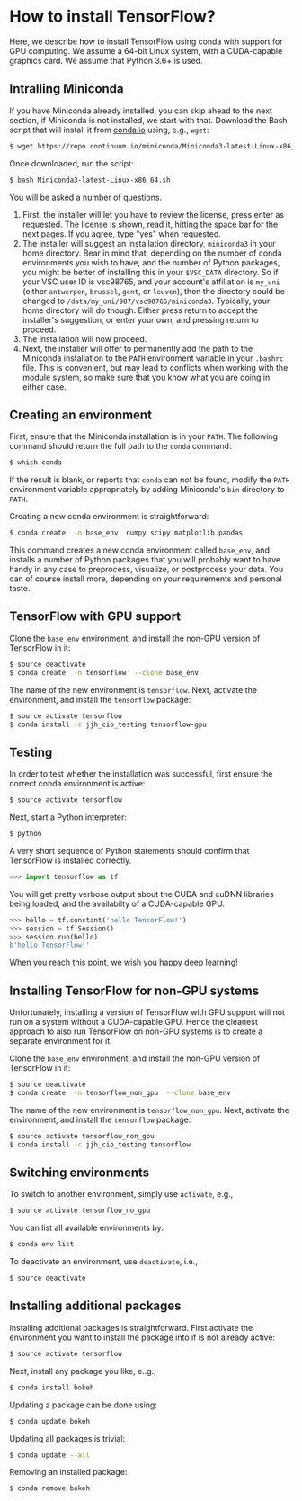 # How to install TensorFlow?
Here, we describe how to install TensorFlow using conda with support for
GPU computing.  We assume a 64-bit Linux system, with a CUDA-capable
graphics card.  We assume that Python 3.6+ is used.


## Intralling Miniconda
If you have Miniconda already installed, you can skip ahead to the next
section, if Miniconda is not installed, we start with that. Download the
Bash script that will install it from
[conda.io](https://repo.continuum.io/miniconda/Miniconda3-latest-Linux-x86_64.sh) using, e.g., `wget`:
```bash
$ wget https://repo.continuum.io/miniconda/Miniconda3-latest-Linux-x86_64.sh
```
Once downloaded, run the script:
```bash
$ bash Miniconda3-latest-Linux-x86_64.sh
```
You will be asked a number of questions.

1. First, the installer will let you have to review the
    license, press enter as requested.  The license is shown, read it,
    hitting the space bar for the next pages.  If you agree, type "yes"
    when requested.
1. The installer will suggest an installation directory, `miniconda3` in
    your home directory.  Bear in mind that, depending on the number of
    conda environments you wish to have, and the number of Python packages,
    you might be better of installing this in your `$VSC_DATA`
    directory.  So if your VSC user ID is vsc98765, and your account's
    affiliation is `my_uni` (either `antwerpen`, `brussel`, `gent`, or
    `leuven`), then the directory could be changed to
    `/data/my_uni/987/vsc98765/miniconda3`.  Typically, your home
    directory will do though.  Either press return to accept the installer's
    suggestion, or enter your own, and pressing return to proceed.
1. The installation will now proceed.
1. Next, the installer will offer to permanently add the path to the
    Miniconda installation to the `PATH` environment variable in your
    `.bashrc` file.  This is convenient, but may lead to conflicts when
    working with the module system, so make sure that you know what you
    are doing in either case.


## Creating an environment
First, ensure that the Miniconda installation is in your `PATH`.  The
following command should return the full path to the `conda` command:
```bash
$ which conda
```
If the result is blank, or reports that `conda` can not be found, modify
the `PATH` environment variable appropriately by adding Miniconda's
`bin` directory to `PATH`.

Creating a new conda environment is straightforward:
```bash
$ conda create  -n base_env  numpy scipy matplotlib pandas
```
This command creates a new conda environment called `base_env`, and
installs a number of Python packages that you will probably want to have
handy in any case to preprocess, visualize, or postprocess your data.
You can of course install more, depending on your requirements and
personal taste.


## TensorFlow with GPU support
Clone the `base_env` environment, and install the non-GPU version of
TensorFlow in it:
```bash
$ source deactivate
$ conda create  -n tensorflow  --clone base_env
```
The name of the new environment is `tensorflow`.  Next, activate
the environment, and install the `tensorflow` package:
```bash
$ source activate tensorflow
$ conda install -c jjh_cio_testing tensorflow-gpu
```


## Testing
In order to test whether the installation was successful, first ensure
the correct conda environment is active:
```bash
$ source activate tensorflow
```
Next, start a Python interpreter:
```bash
$ python
```
A very short sequence of Python statements should confirm that TensorFlow
is installed correctly.
```python
>>> import tensorflow as tf
```
You will get pretty verbose output about the CUDA and cuDNN libraries
being loaded, and the availabilty of a CUDA-capable GPU.
```python
>>> hello = tf.constant('hello TensorFlow!')
>>> session = tf.Session()
>>> session.run(hello)
b'hello TensorFlow!'
```
When you reach this point, we wish you happy deep learning!


## Installing TensorFlow for non-GPU systems
Unfortunately, installing a version of TensorFlow with GPU support will
not run on a system without a CUDA-capable GPU.  Hence the cleanest
approach to also run TensorFlow on non-GPU systems is to create a
separate environment for it.

Clone the `base_env` environment, and install the non-GPU version of
TensorFlow in it:
```bash
$ source deactivate
$ conda create  -n tensorflow_non_gpu  --clone base_env
```
The name of the new environment is `tensorflow_non_gpu`.  Next, activate
the environment, and install the `tensorflow` package:
```bash
$ source activate tensorflow_non_gpu
$ conda install -c jjh_cio_testing tensorflow
```


## Switching environments
To switch to another environment, simply use `activate`, e.g.,
```bash
$ source activate tensorflow_no_gpu
```
You can list all available environments by:
```bash
$ conda env list
```
To deactivate an environment, use `deactivate`, i.e.,
```bash
$ source deactivate
```


## Installing additional packages
Installing additional packages is straightforward.  First activate the
environment you want to install the package into if is not already
active:
```bash
$ source activate tensorflow
```
Next, install any package you like, e..g.,
```bash
$ conda install bokeh
```
Updating a package can be done using:
```bash
$ conda update bokeh
```
Updating all packages is trivial:
```bash
$ conda update --all
```

Removing an installed package:
```bash
$ conda remove bokeh
```
